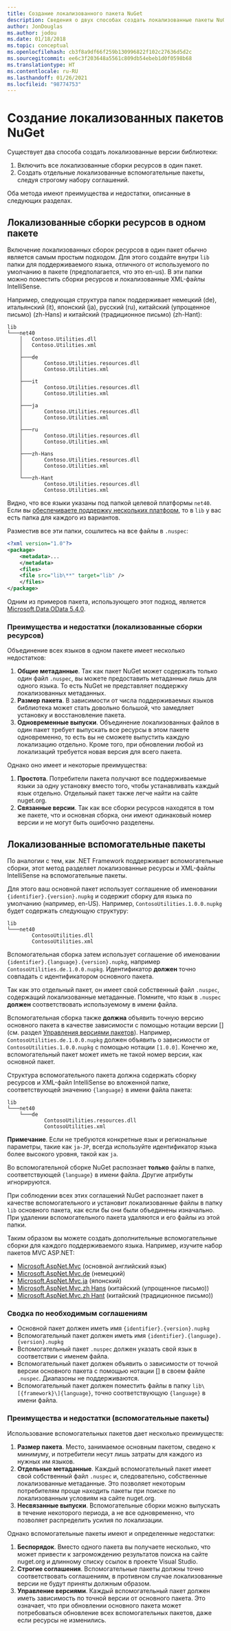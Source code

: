 ```yaml
---
title: Создание локализованного пакета NuGet
description: Сведения о двух способах создать локализованные пакеты NuGet, включив все сборки в один пакет или опубликовав отдельные сборки.
author: JonDouglas
ms.author: jodou
ms.date: 01/18/2018
ms.topic: conceptual
ms.openlocfilehash: cb3f8a9df66f259b130996822f102c27636d5d2c
ms.sourcegitcommit: ee6c3f203648a5561c809db54ebeb1d0f0598b68
ms.translationtype: HT
ms.contentlocale: ru-RU
ms.lasthandoff: 01/26/2021
ms.locfileid: "98774753"
---
```

# <a name="creating-localized-nuget-packages"></a>Создание локализованных пакетов NuGet

Существует два способа создать локализованные версии библиотеки:

1. Включить все локализованные сборки ресурсов в один пакет.
1. Создать отдельные локализованные вспомогательные пакеты, следуя строгому набору соглашений.

Оба метода имеют преимущества и недостатки, описанные в следующих разделах.

## <a name="localized-resource-assemblies-in-a-single-package"></a>Локализованные сборки ресурсов в одном пакете

Включение локализованных сборок ресурсов в один пакет обычно является самым простым подходом. Для этого создайте внутри `lib` папки для поддерживаемого языка, отличного от используемого по умолчанию в пакете (предполагается, что это en-us). В эти папки можно поместить сборки ресурсов и локализованные XML-файлы IntelliSense.

Например, следующая структура папок поддерживает немецкий (de), итальянский (it), японский (ja), русский (ru), китайский (упрощенное письмо) (zh-Hans) и китайский (традиционное письмо) (zh-Hant):

```
lib
└───net40
    │   Contoso.Utilities.dll
    │   Contoso.Utilities.xml
    │
    ├───de
    │       Contoso.Utilities.resources.dll
    │       Contoso.Utilities.xml
    │
    ├───it
    │       Contoso.Utilities.resources.dll
    │       Contoso.Utilities.xml
    │
    ├───ja
    │       Contoso.Utilities.resources.dll
    │       Contoso.Utilities.xml
    │
    ├───ru
    │       Contoso.Utilities.resources.dll
    │       Contoso.Utilities.xml
    │
    ├───zh-Hans
    │       Contoso.Utilities.resources.dll
    │       Contoso.Utilities.xml
    │
    └───zh-Hant
            Contoso.Utilities.resources.dll
            Contoso.Utilities.xml
```

Видно, что все языки указаны под папкой целевой платформы `net40`. Если вы [обеспечиваете поддержку нескольких платформ](../create-packages/supporting-multiple-target-frameworks.md), то в `lib` у вас есть папка для каждого из вариантов.

Разместив все эти папки, сошлитесь на все файлы в `.nuspec`:

```xml
<?xml version="1.0"?>
<package>
    <metadata>...
    </metadata>
    <files>
    <file src="lib\**" target="lib" />
    </files>
</package>
```

Одним из примеров пакета, использующего этот подход, является [Microsoft.Data.OData 5.4.0](https://nuget.org/packages/Microsoft.Data.OData/5.4.0).

### <a name="advantages-and-disadvantages-localized-resource-assemblies"></a>Преимущества и недостатки (локализованные сборки ресурсов)

Объединение всех языков в одном пакете имеет несколько недостатков:

1. **Общие метаданные**. Так как пакет NuGet может содержать только один файл `.nuspec`, вы можете предоставить метаданные лишь для одного языка. То есть NuGet не представляет поддержку локализованных метаданных.
1. **Размер пакета**. В зависимости от числа поддерживаемых языков библиотека может стать довольно большой, что замедляет установку и восстановление пакета.
1. **Одновременные выпуски**. Объединение локализованных файлов в один пакет требует выпускать все ресурсы в этом пакете одновременно, то есть вы не сможете выпустить каждую локализацию отдельно. Кроме того, при обновлении любой из локализаций требуется новая версия для всего пакета.

Однако оно имеет и некоторые преимущества:

1. **Простота**. Потребители пакета получают все поддерживаемые языки за одну установку вместо того, чтобы устанавливать каждый язык отдельно. Отдельный пакет также легче найти на сайте nuget.org.
1. **Связанные версии**. Так как все сборки ресурсов находятся в том же пакете, что и основная сборка, они имеют одинаковый номер версии и не могут быть ошибочно разделены.

## <a name="localized-satellite-packages"></a>Локализованные вспомогательные пакеты

По аналогии с тем, как .NET Framework поддерживает вспомогательные сборки, этот метод разделяет локализованные ресурсы и XML-файлы IntelliSense на вспомогательные пакеты.

Для этого ваш основной пакет использует соглашение об именовании `{identifier}.{version}.nupkg` и содержит сборку для языка по умолчанию (например, en-US). Например, `ContosoUtilities.1.0.0.nupkg` будет содержать следующую структуру:

```
lib
└───net40
        ContosoUtilities.dll
        ContosoUtilities.xml
```

Вспомогательная сборка затем использует соглашение об именовании `{identifier}.{language}.{version}.nupkg`, например `ContosoUtilities.de.1.0.0.nupkg`. Идентификатор **должен** точно совпадать с идентификатором основного пакета.

Так как это отдельный пакет, он имеет свой собственный файл `.nuspec`, содержащий локализованные метаданные. Помните, что язык в `.nuspec` **должен** соответствовать используемому в имени файла.

Вспомогательная сборка также **должна** объявить точную версию основного пакета в качестве зависимости с помощью нотации версии [] \(см. раздел [Управления версиями пакетов](../concepts/package-versioning.md)). Например, `ContosoUtilities.de.1.0.0.nupkg` должен объявить о зависимости от `ContosoUtilities.1.0.0.nupkg` с помощью нотации `[1.0.0]`. Конечно же, вспомогательный пакет может иметь не такой номер версии, как основной пакет.

Структура вспомогательного пакета должна содержать сборку ресурсов и XML-файл IntelliSense во вложенной папке, соответствующей значению `{language}` в имени файла пакета:

```
lib
└───net40
    └───de
            ContosoUtilities.resources.dll
            ContosoUtilities.xml
```

**Примечание**. Если не требуются конкретные язык и региональные параметры, такие как `ja-JP`, всегда используйте идентификатор языка более высокого уровня, такой как `ja`.

Во вспомогательной сборке NuGet распознает **только** файлы в папке, соответствующей `{language}` в имени файла. Другие атрибуты игнорируются.

При соблюдении всех этих соглашений NuGet распознает пакет в качестве вспомогательного и установит локализованные файлы в папку `lib` основного пакета, как если бы они были объединены изначально. При удалении вспомогательного пакета удаляются и его файлы из этой папки.

Таким образом вы можете создать дополнительные вспомогательные сборки для каждого поддерживаемого языка. Например, изучите набор пакетов MVC ASP.NET:

- [Microsoft.AspNet.Mvc](https://nuget.org/packages/Microsoft.AspNet.Mvc) (основной английский язык)
- [Microsoft.AspNet.Mvc.de](https://nuget.org/packages/Microsoft.AspNet.Mvc.de) (немецкий)
- [Microsoft.AspNet.Mvc.ja](https://nuget.org/packages/Microsoft.AspNet.Mvc.ja) (японский)
- [Microsoft.AspNet.Mvc.zh Hans](https://nuget.org/packages/Microsoft.AspNet.Mvc.zh-Hans) (китайский (упрощенное письмо))
- [Microsoft.AspNet.Mvc.zh Hant](https://nuget.org/packages/Microsoft.AspNet.Mvc.zh-Hant) (китайский (традиционное письмо))

### <a name="summary-of-required-conventions"></a>Сводка по необходимым соглашениям

- Основной пакет должен иметь имя `{identifier}.{version}.nupkg`
- Вспомогательный пакет должен иметь имя `{identifier}.{language}.{version}.nupkg`
- Вспомогательный пакет `.nuspec` должен указать свой язык в соответствии с именем файла.
- Вспомогательный пакет должен объявить о зависимости от точной версии основного пакета с помощью нотации [] в своем файле `.nuspec`. Диапазоны не поддерживаются.
- Вспомогательный пакет должен поместить файлы в папку `lib\[{framework}\]{language}`, точно соответствующую `{language}` в имени файла.

### <a name="advantages-and-disadvantages-satellite-packages"></a>Преимущества и недостатки (вспомогательные пакеты)

Использование вспомогательных пакетов дает несколько преимуществ:

1. **Размер пакета**. Место, занимаемое основным пакетом, сведено к минимуму, и потребители несут лишь затраты для каждого из нужных им языков.
1. **Отдельные метаданные**. Каждый вспомогательный пакет имеет свой собственный файл `.nuspec` и, следовательно, собственные локализованные метаданные. Это позволяет некоторым потребителям проще находить пакеты при поиске по локализованным условиям на сайте nuget.org.
1. **Несвязанные выпуски**. Вспомогательные сборки можно выпускать в течение некоторого периода, а не все одновременно, что позволяет распределить усилия по локализации.

Однако вспомогательные пакеты имеют и определенные недостатки:

1. **Беспорядок**. Вместо одного пакета вы получаете несколько, что может привести к загромождению результатов поиска на сайте nuget.org и длинному списку ссылок в проекте Visual Studio.
1. **Строгие соглашения**. Вспомогательные пакеты должны точно соответствовать соглашениям, в противном случае локализованные версии не будут приняты должным образом.
1. **Управление версиями**. Каждый вспомогательный пакет должен иметь зависимость по точной версии от основного пакета. Это означает, что при обновлении основного пакета может потребоваться обновление всех вспомогательных пакетов, даже если ресурсы не изменились.
